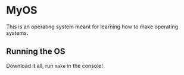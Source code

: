 # MyOS
This is an operating system meant for learning how to make operating systems.

## Running the OS
Download it all, run `make` in the console!
